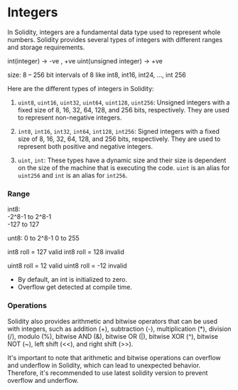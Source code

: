 # Integers
In Solidity, integers are a fundamental data type used to represent whole numbers. Solidity provides several types of integers with different ranges and storage requirements. 


int(integer)			      ->	-ve , +ve
uint(unsigned integer)	->	+ve

size:	8 – 256 bit
intervals of 8 like int8, int16, int24, …, int 256


Here are the different types of integers in Solidity:

1. `uint8`, `uint16`, `uint32`, `uint64`, `uint128`, `uint256`: Unsigned integers with a fixed size of 8, 16, 32, 64, 128, and 256 bits, respectively. They are used to represent non-negative integers.

2. `int8`, `int16`, `int32`, `int64`, `int128`, `int256`: Signed integers with a fixed size of 8, 16, 32, 64, 128, and 256 bits, respectively. They are used to represent both positive and negative integers.

3. `uint`, `int`: These types have a dynamic size and their size is dependent on the size of the machine that is executing the code. `uint` is an alias for `uint256` and `int` is an alias for `int256`.

### Range

int8:				 
-2^8-1  to  2^8-1		
-127	to   127		

unt8:
0  to  2^8-1
0  to  255

int8 roll = 127	valid
int8 roll = 128	invalid

uint8 roll = 12	valid
uint8 roll = -12	invalid



- By default, an int is initialized to zero.
- Overflow get detected at compile time.


### Operations

Solidity also provides arithmetic and bitwise operators that can be used with integers, such as addition (+), subtraction (-), multiplication (*), division (/), modulo (%), bitwise AND (&), bitwise OR (|), bitwise XOR (^), bitwise NOT (~), left shift (<<), and right shift (>>).

It's important to note that arithmetic and bitwise operations can overflow and underflow in Solidity, which can lead to unexpected behavior. Therefore, it's recommended to use latest solidity version to prevent overflow and underflow.